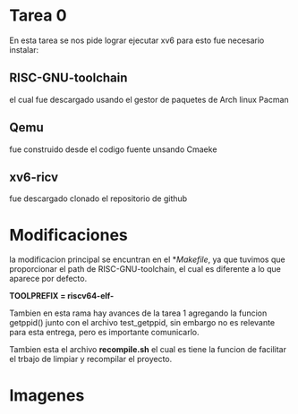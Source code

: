 # Tarea 0

En esta tarea se nos pide lograr ejecutar xv6
para esto fue necesario instalar:

## RISC-GNU-toolchain
el cual fue descargado usando el gestor de paquetes de Arch linux Pacman

## Qemu
fue construido desde el codigo fuente unsando Cmaeke

## xv6-ricv
fue descargado clonado el repositorio de github

# Modificaciones
la modificacion principal se encuntran en el **Makefile*, ya que tuvimos que proporcionar el path de RISC-GNU-toolchain, el cual es diferente a lo que aparece por defecto.

**TOOLPREFIX = riscv64-elf-**

Tambien en esta rama hay avances de la tarea 1 agregando la funcion getppid() junto con el archivo test_getppid, sin embargo no es relevante para esta entrega, pero es importante comunicarlo.

Tambien esta el archivo **recompile.sh** el cual es tiene la funcion de facilitar el trbajo de limpiar y recompilar el proyecto.

# Imagenes

[](./imagenes/ls_foto.png)<br><br>
[](./imagenes/cat_foto.png)
